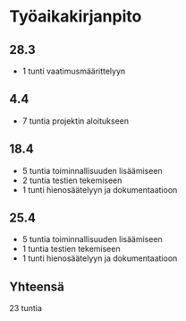 # Työaikakirjanpito

## 28.3
- 1 tunti vaatimusmäärittelyyn

## 4.4
- 7 tuntia projektin aloitukseen

## 18.4
- 5 tuntia toiminnallisuuden lisäämiseen
- 2 tuntia testien tekemiseen
- 1 tunti hienosäätelyyn ja dokumentaatioon

## 25.4
- 5 tuntia toiminnallisuuden lisäämiseen
- 1 tuntia testien tekemiseen
- 1 tunti hienosäätelyyn ja dokumentaatioon

## Yhteensä
23 tuntia
